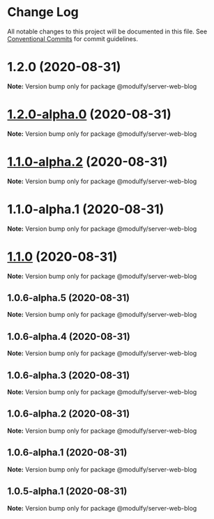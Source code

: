 # Change Log

All notable changes to this project will be documented in this file.
See [Conventional Commits](https://conventionalcommits.org) for commit guidelines.

# 1.2.0 (2020-08-31)

**Note:** Version bump only for package @modulfy/server-web-blog





# [1.2.0-alpha.0](https://github.com/jmrapp1/Modulfy/compare/@modulfy/server-web-blog@1.1.0-alpha.2...@modulfy/server-web-blog@1.2.0-alpha.0) (2020-08-31)

**Note:** Version bump only for package @modulfy/server-web-blog





# [1.1.0-alpha.2](https://github.com/jmrapp1/Modulfy/compare/@modulfy/server-web-blog@1.1.0...@modulfy/server-web-blog@1.1.0-alpha.2) (2020-08-31)

**Note:** Version bump only for package @modulfy/server-web-blog





# 1.1.0-alpha.1 (2020-08-31)

**Note:** Version bump only for package @modulfy/server-web-blog





# [1.1.0](https://github.com/jmrapp1/Modulfy/compare/@modulfy/server-web-blog@1.0.6-alpha.5...@modulfy/server-web-blog@1.1.0) (2020-08-31)

**Note:** Version bump only for package @modulfy/server-web-blog





## 1.0.6-alpha.5 (2020-08-31)

**Note:** Version bump only for package @modulfy/server-web-blog





## 1.0.6-alpha.4 (2020-08-31)

**Note:** Version bump only for package @modulfy/server-web-blog





## 1.0.6-alpha.3 (2020-08-31)

**Note:** Version bump only for package @modulfy/server-web-blog





## 1.0.6-alpha.2 (2020-08-31)

**Note:** Version bump only for package @modulfy/server-web-blog





## 1.0.6-alpha.1 (2020-08-31)

**Note:** Version bump only for package @modulfy/server-web-blog





## 1.0.5-alpha.1 (2020-08-31)

**Note:** Version bump only for package @modulfy/server-web-blog
